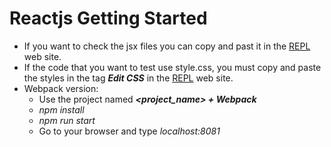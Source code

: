 # Reactjs Getting Started
* If you want to check the jsx files you can copy and past it in the [REPL](https://jscomplete.com/repl) web site.<br />
* If the code that you want to test use style.css, you must copy and paste the styles in the tag ***Edit CSS*** in the [REPL](https://jscomplete.com/repl) web site.
* Webpack version:
    * Use the project named ***<project_name> + Webpack***
    * *npm install*
    * *npm run start*
    * Go to your browser and type *localhost:8081*